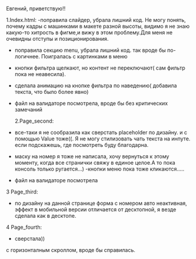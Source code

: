 Евгений, приветствую!!

1.Index.html:
-поправила слайдер, убрала лишний код. Не могу понять, почему кадры с машинками в макете
разной высоты, видимо я не знаю какую-то хитрость в фигме,и вижу в этом проблему.Для меня не очевидны отступы и позиционирования.

- поправила секцию menu, убрала лишний код. так вроде бы по-логичнее. Поигралась с картинками в меню
- кнопки фильтра щелкают, но контент не переключают( сам фильтр пока не неавесила).
- сделала анимацию на кнопке фильтра по наведению( добавила текста, что было более явно)
- файл на валидаторе посмотрела, вроде бы без критических замечаний

  2.Page_second:

- все-таки я не сообразила как сверстать placeholder по дизайну. и с помощью Value тоже((. Я не могу стилизовать чать текста на инпуте. если подскажешь, где посмотреть буду благодарна.
- маску на номер я тоже не написала, хочу вернуться к этому моменту, когда все странички свяжу в единое целое.А то пока консоль только ругается...)
  -кнопки меню пока тоже кликаются.....
- файл на валидаторе посмотрела

3 Page_third:

- по дизайну на данной странице форма с номером авто неактивная, эффект в мобильной версии отличается от десктопной, я везде сделала как в десктопе.

4 Page_fourth:

- сверстала))

с горизонталным скроллом, вроде бы справилась.
